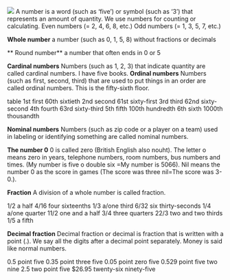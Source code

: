 
![](https://2.bp.blogspot.com/-0ihV-GRx8ks/V7vvVeprOvI/AAAAAAAAC-U/TW7NERrcn2EEcVx46rWNOm5oVTGwv2sEQCLcB/s1600/Numbers.jpg)
A number is a word (such as ‘five’) or symbol (such as ‘3’) that represents an amount of quantity. We use numbers for counting or calculating.
Even numbers (= 2, 4, 6, 8, etc.)
Odd numbers (= 1, 3, 5, 7, etc.)


**Whole number**
a number (such as 0, 1, 5, 8) without fractions or decimals

** Round number**
a number that often ends in 0 or 5

**Cardinal numbers**
Numbers (such as 1, 2, 3) that indicate quantity are called cardinal numbers.
I have five books.
**Ordinal numbers**
Numbers (such as first, second, third) that are used to put things in an order are called ordinal numbers.
This is the fifty-sixth floor.

table
1st     first
60th      sixtieth
2nd    second
61st       sixty-first
3rd     third
62nd      sixty-second
4th     fourth
63rd       sixty-third
5th     fifth
100th     hundredth
6th     sixth
1000th   thousandth

**Nominal numbers**
Numbers (such as zip code or a player on a team) used in labeling or identifying something are called nominal numbers.

**The number 0**
0 is called zero (British English also nouht). The  letter o means zero in years, telephone numbers, room numbers, bus numbers and times. (My number is five o double six =My number is 5066). Nil means the number 0 as the score in games (The score was three nil=The score was 3-0.).

**Fraction**
A division of a whole number is called fraction.

1/2    a half
4/16    four sixteenths
1/3    a/one third
6/32    six thirty-seconds
1/4    a/one quarter
11/2    one and a half
3/4   three quarters
22/3    two and two thirds
1/5   a fifth


**Decimal fraction**
Decimal fraction or decimal is fraction that is written with a point (.). We say all the digits after a decimal point separately. Money is said like normal numbers.

0.5       point five
0.35     point three five
0.05     point zero five
0.529   point five two nine
2.5        two point five
$26.95  twenty-six ninety-five
